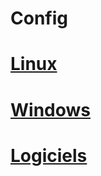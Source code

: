 # Config

# [Linux](linux/Readme.md)

# [Windows](Windows/Readme.md)

# [Logiciels](Logiciels/Readme.md)